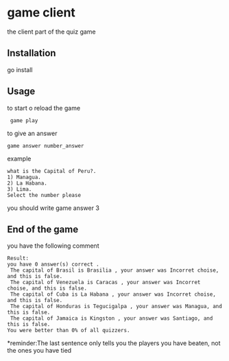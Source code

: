 # game client 

the client part of the quiz game 

## Installation
go install

## Usage


 to start o reload the game

```
 game play 
 ```

to give an answer
 ```
 game answer number_answer 

 ```
 example 


 ```
 what is the Capital of Peru?.
1) Managua.
2) La Habana.
3) Lima.
Select the number please 
```
you should write game answer 3

## End of the game

you have the following comment
```
Result:
you have 0 answer(s) correct .
 The capital of Brasil is Brasilia , your answer was Incorret choise, and this is false.
 The capital of Venezuela is Caracas , your answer was Incorret choise, and this is false.
 The capital of Cuba is La Habana , your answer was Incorret choise, and this is false.
 The capital of Honduras is Tegucigalpa , your answer was Managua, and this is false.
 The capital of Jamaica is Kingston , your answer was Santiago, and this is false.
You were better than 0% of all quizzers.

```
*reminder:The last sentence only tells you the players you have beaten, not the ones you have tied